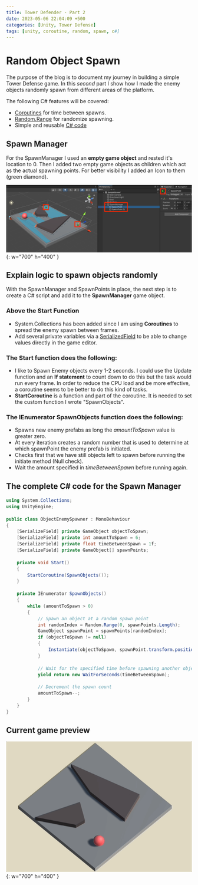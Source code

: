 ```yaml
---
title: Tower Defender - Part 2
date: 2023-05-06 22:04:09 +500
categories: [Unity, Tower Defense]
tags: [unity, coroutine, random, spawn, c#]
---
```


# Random Object Spawn

The purpose of the blog is to document my journey in building a simple Tower Defense game.
In this _second_ part I show how I made the enemy objects randomly spawn from different areas of the platform.

The following C# features will be covered:

- [Coroutines](https://docs.unity3d.com/2023.2/Documentation/Manual/Coroutines.html) for time between spawns.
- [Random.Range](https://docs.unity3d.com/2023.2/Documentation/ScriptReference/Random.Range.html) for randomize spawning.
- Simple and reusable [C# code](https://docs.unity3d.com/2023.2/Documentation/Manual/CreatingAndUsingScripts.html)

## Spawn Manager

For the SpawnManager I used an **empty game object** and rested it's location to 0. Then I added two empty game objects as children which act as the actual spawning points. For better visibility I added an Icon to them (green diamond).

![Spawn points](/assets/img/SpawnPoints.png){: w="700" h="400" }

## Explain logic to spawn objects randomly

With the SpawnManager and SpawnPoints in place, the next step is to create a C# script and add it to the **SpawnManager** game object.

### Above the Start Function

- System.Collections has been added since I am using **Coroutines** to spread the enemy spawn between frames.
- Add several private variables via a [SerializedField](https://docs.unity3d.com/2023.2/Documentation/ScriptReference/SerializeField.html) to be able to change values directly in the game editor.

### The Start function does the following:

- I like to Spawn Enemy objects every 1-2 seconds. I could use the Update function and an **If statement** to count down to do this but the task would run every frame. In order to reduce the CPU load and be more effective, a coroutine seems to be better to do this kind of tasks.
- **StartCoroutine** is a function and part of the coroutine. It is needed to set the custom function I wrote "SpawnObjects".

### The IEnumerator SpawnObjects function does the following:

- Spawns new enemy prefabs as long the _amountToSpawn_ value is greater zero.
- At every iteration creates a random number that is used to determine at which spawnPoint the enemy prefab is initiated.
- Checks first that we have still objects left to spawn before running the initiate method (Null check).
- Wait the amount specified in _timeBetweenSpawn_ before running again.

## The complete C# code for the Spawn Manager

```c#
using System.Collections;
using UnityEngine;

public class ObjectEnemySpawner : MonoBehaviour
{
    [SerializeField] private GameObject objectToSpawn;
    [SerializeField] private int amountToSpawn = 6;
    [SerializeField] private float timeBetweenSpawn = 1f;
    [SerializeField] private GameObject[] spawnPoints;

    private void Start()
    {
        StartCoroutine(SpawnObjects());
    }

    private IEnumerator SpawnObjects()
    {
        while (amountToSpawn > 0)
        {
            // Spawn an object at a random spawn point
            int randomIndex = Random.Range(0, spawnPoints.Length);
            GameObject spawnPoint = spawnPoints[randomIndex];
            if (objectToSpawn != null)
            {
                Instantiate(objectToSpawn, spawnPoint.transform.position, spawnPoint.transform.rotation);
            }

            // Wait for the specified time before spawning another object
            yield return new WaitForSeconds(timeBetweenSpawn);

            // Decrement the spawn count
            amountToSpawn--;
        }
    }
}
```

## Current game preview

![Spawn Multiple Enemies](/assets/img/MultiObjectSpawn.gif){: w="700" h="400" }

